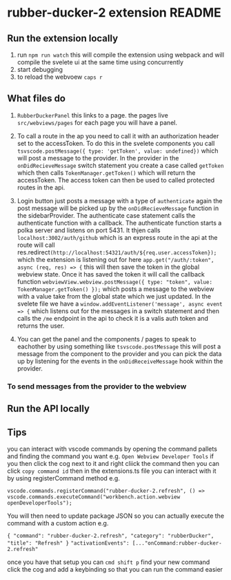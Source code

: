 # rubber-ducker-2 extension README

## Run the extension locally

1. run `npm run watch` this will compile the extension using webpack and will compile the svelete ui at the same time using concurrently
2. start debugging
3. to reload the webvoew `caps r`

## What files do

1. `RubberDuckerPanel` this links to a page. the pages live `src/webviews/pages` for each page you will have a panel.

2. To call a route in the ap you need to call it with an authorization header set to the accessToken. To do this in the svelete components you call `tsvscode.postMessage({ type: 'getToken', value: undefined})` which will post a message to the provider. In the provider in the `onDidRecieveMessage` switch statement you create a case called `getToken` which then calls `TokenManager.getToken()` which will return the accessToken. The access token can then be used to called protected routes in the api.

3. Login button just posts a message with a type of `authenticate` again the post message will be picked up by the `onDidRecieveMessage` function in the sidebarProvider. The authenticate case statement calls the authenticate function with a callback. The authenticate function starts a polka server and listens on port 5431. It thjen calls `localhost:3002/auth/github` which is an express route in the api at the route will call res.redirect`(http://localhost:54321/auth/${req.user.accessToken});` which the extension is listening out for here `app.get("/auth/:token", async (req, res) => {` this will then save the token in the global webview state. Once it has saved the token it will call the callback function `webviewView.webview.postMessage({ type: "token", value: TokenManager.getToken() });` which posts a message to the webview with a value take from the global state which we just updated. In the svelete file we have a `window.addEventListener('message', async event => {` which listens out for the messages in a switch statement and then calls the `/me` endpoint in the api to check it is a valis auth token and returns the user.

4. You can get the panel and the components / pages to speak to eachother by using something like `tsvscode.postMessage` this will post a message from the component to the provider and you can pick the data up by listening for the events in the `onDidReceiveMessage` hook within the provider.

### To send messages from the provider to the webview

## Run the API locally

## Tips

you can interact with vscode commands by opening the command pallets and finding the command you want e.g. `Open Webview Developer Tools` if you then click the cog next to it and right cliick the command then you can click `copy command id` then in the extensions.ts file you can interact with it by using registerCommand method e.g.

`vscode.commands.registerCommand("rubber-ducker-2.refresh", () => vscode.commands.executeCommand("workbench.action.webview openDeveloperTools");`

You will then need to update package JSON so you can actually execute the command with a custom action e.g.

`{ "command": "rubber-ducker-2.refresh", "category": "rubberDucker", "title": "Refresh" }`
`"activationEvents": [..."onCommand:rubber-ducker-2.refresh"`

once you have that setup you can `cmd shift p` find your new command click the cog and add a keybinding so that you can run the command easier
